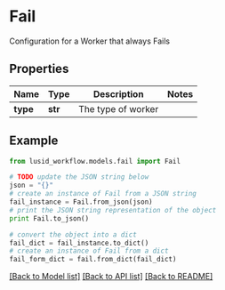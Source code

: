 # Fail

Configuration for a Worker that always Fails

## Properties
Name | Type | Description | Notes
------------ | ------------- | ------------- | -------------
**type** | **str** | The type of worker | 

## Example

```python
from lusid_workflow.models.fail import Fail

# TODO update the JSON string below
json = "{}"
# create an instance of Fail from a JSON string
fail_instance = Fail.from_json(json)
# print the JSON string representation of the object
print Fail.to_json()

# convert the object into a dict
fail_dict = fail_instance.to_dict()
# create an instance of Fail from a dict
fail_form_dict = fail.from_dict(fail_dict)
```
[[Back to Model list]](../README.md#documentation-for-models) [[Back to API list]](../README.md#documentation-for-api-endpoints) [[Back to README]](../README.md)


